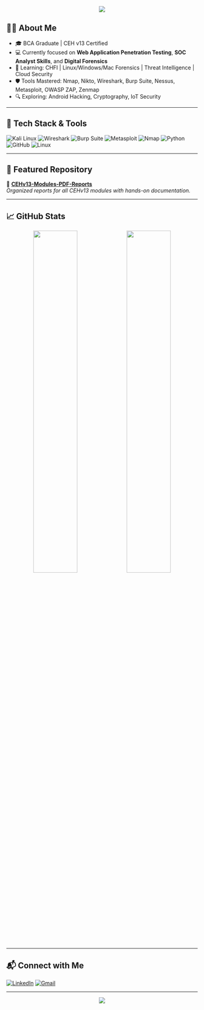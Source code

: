 
<!-- Profile README for Aniket Pagare -->

<p align="center">
  <img src="https://capsule-render.vercel.app/api?type=waving&color=gradient&height=200&section=header&text=Aniket%20Pagare&fontSize=40&fontAlignY=35&desc=Cybersecurity%20Enthusiast%20|%20Ethical%20Hacker%20|%20Penetration%20Tester&descAlignY=55&descAlign=50" />
</p>

## 🙋‍♂️ About Me

- 🎓 BCA Graduate | CEH v13 Certified
- 💻 Currently focused on **Web Application Penetration Testing**, **SOC Analyst Skills**, and **Digital Forensics**
- 🧠 Learning: CHFI | Linux/Windows/Mac Forensics | Threat Intelligence | Cloud Security
- 🛡️ Tools Mastered: Nmap, Nikto, Wireshark, Burp Suite, Nessus, Metasploit, OWASP ZAP, Zenmap
- 🔍 Exploring: Android Hacking, Cryptography, IoT Security

---

## 🚀 Tech Stack & Tools

![Kali Linux](https://img.shields.io/badge/-Kali%20Linux-%2300adef?logo=linux&logoColor=white)
![Wireshark](https://img.shields.io/badge/-Wireshark-%23007ACC?logo=wireshark&logoColor=white)
![Burp Suite](https://img.shields.io/badge/-Burp%20Suite-orange?logo=burpsuite&logoColor=white)
![Metasploit](https://img.shields.io/badge/-Metasploit-blue?logo=metasploit&logoColor=white)
![Nmap](https://img.shields.io/badge/-Nmap-black?logo=nmap&logoColor=white)
![Python](https://img.shields.io/badge/-Python-FFD43B?logo=python&logoColor=blue)
![GitHub](https://img.shields.io/badge/-GitHub-181717?logo=github&logoColor=white)
![Linux](https://img.shields.io/badge/-Linux-FCC624?logo=linux&logoColor=black)

---

## 📁 Featured Repository

🔐 [**CEHv13-Modules-PDF-Reports**](https://github.com/aniket8757/All-CEHv13-Module-wise-PDF-Reports)  
_Organized reports for all CEHv13 modules with hands-on documentation._

---

## 📈 GitHub Stats

<p align="center">
  <img width="48%" src="https://github-readme-stats.vercel.app/api?username=aniket8757&show_icons=true&theme=radical" />
  <img width="48%" src="https://github-readme-streak-stats.herokuapp.com/?user=aniket8757&theme=radical" />
</p>

---

## 📬 Connect with Me

[![LinkedIn](https://img.shields.io/badge/-LinkedIn-blue?style=flat&logo=linkedin&logoColor=white)](https://www.linkedin.com/in/aniket8757)
[![Gmail](https://img.shields.io/badge/-aniketpagare1411@gmail.com-c14438?style=flat&logo=Gmail&logoColor=white)](mailto:aniketpagare1411@gmail.com)

---

<p align="center">
  <img src="https://capsule-render.vercel.app/api?type=waving&color=gradient&height=100&section=footer"/>
</p>
